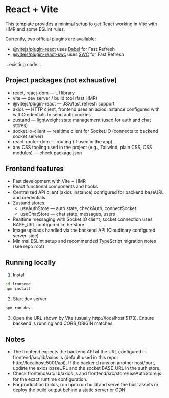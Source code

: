 # React + Vite

This template provides a minimal setup to get React working in Vite with HMR and some ESLint rules.

Currently, two official plugins are available:

- [@vitejs/plugin-react](https://github.com/vitejs/vite-plugin-react/blob/main/packages/plugin-react) uses [Babel](https://babeljs.io/) for Fast Refresh
- [@vitejs/plugin-react-swc](https://github.com/vitejs/vite-plugin-react/blob/main/packages/vite-plugin-react-swc) uses [SWC](https://swc.rs/) for Fast Refresh

...existing code...

## Project packages (not exhaustive)
- react, react-dom — UI library
- vite — dev server / build tool (fast HMR)
- @vitejs/plugin-react — JSX/fast refresh support
- axios — HTTP client; frontend uses an axios instance configured with withCredentials to send auth cookies
- zustand — lightweight state management (used for auth and chat stores)
- socket.io-client — realtime client for Socket.IO (connects to backend socket server)
- react-router-dom — routing (if used in the app)
- any CSS tooling used in the project (e.g., Tailwind, plain CSS, CSS modules) — check package.json

## Frontend features
- Fast development with Vite + HMR
- React functional components and hooks
- Centralized API client (axios instance) configured for backend baseURL and credentials
- Zustand stores:
  - useAuthStore — auth state, checkAuth, connectSocket
  - useChatStore — chat state, messages, users
- Realtime messaging with Socket.IO client; socket connection uses BASE_URL configured in the store
- Image uploads handled via the backend API (Cloudinary configured server-side)
- Minimal ESLint setup and recommended TypeScript migration notes (see repo root)

## Running locally
1. Install
```bash
cd frontend
npm install
```
2. Start dev server
```bash
npm run dev
```
3. Open the URL shown by Vite (usually http://localhost:5173). Ensure backend is running and CORS_ORIGIN matches.

## Notes
- The frontend expects the backend API at the URL configured in frontend/src/lib/axios.js (default used in this repo: http://localhost:5001/api). If the backend runs on another host/port, update the axios baseURL and the socket BASE_URL in the auth store.
- Check frontend/src/lib/axios.js and frontend/src/store/useAuthStore.js for the exact runtime configuration.
- For production builds, run npm run build and serve the built assets or deploy the build output behind a static server or CDN.